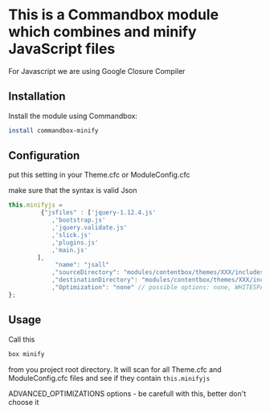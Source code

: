 ﻿# This is a Commandbox module which combines and minify JavaScript files

For Javascript we are using Google Closure Compiler

## Installation

Install the module using Commandbox:
```bash
install commandbox-minify
```

## Configuration

put this setting in your Theme.cfc or ModuleConfig.cfc

make sure that the syntax is valid Json

```js
this.minifyjs =
		 {"jsfiles" : ['jquery-1.12.4.js'
			,'bootstrap.js'
			,'jquery.validate.js'
			,'slick.js'
		    ,'plugins.js'
		    ,'main.js'
		],
		     "name": "jsall"
         	,"sourceDirectory": "modules/contentbox/themes/XXX/includes/js/source"
         	,"destinationDirectory": "modules/contentbox/themes/XXX/includes/js/destination"
         	,"Optimization": "none" // possible options: none, WHITESPACE_ONLY, SIMPLE_OPTIMIZATIONS, ADVANCED_OPTIMIZATIONS
};
```

## Usage
Call this
```bash
box minify
```
from you project root directory. It will scan for all Theme.cfc and ModuleConfig.cfc files and see if they contain `this.minifyjs`


ADVANCED_OPTIMIZATIONS options - be carefull with this, better don't choose it



